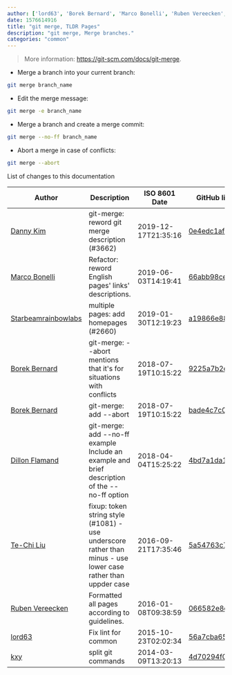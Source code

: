 ```yaml
---
author: ['lord63', 'Borek Bernard', 'Marco Bonelli', 'Ruben Vereecken', 'kxy', 'Danny Kim', 'Dillon Flamand', 'Starbeamrainbowlabs', 'Te-Chi Liu']
date: 1576614916
title: "git merge, TLDR Pages"
description: "git merge, Merge branches."
categories: "common"
---
```

> More information: <https://git-scm.com/docs/git-merge>.

- Merge a branch into your current branch:

```bash
git merge branch_name
```

- Edit the merge message:

```bash
git merge -e branch_name
```

- Merge a branch and create a merge commit:

```bash
git merge --no-ff branch_name
```

- Abort a merge in case of conflicts:

```bash
git merge --abort
```
List of changes to this documentation


Author | Description | ISO 8601 Date | GitHub link
------|-----|-----|-----
[Danny Kim](mailto:DanielKim1@users.noreply.github.com) | git-merge: reword git merge description (#3662) | 2019-12-17T21:35:16 | [0e4edc1afc6d](https://github.com/tldr-pages/tldr/commit/0e4edc1afc6d28ed02bb320aaba698a2ba0dfba9)
[Marco Bonelli](mailto:marco@mebeim.net) | Refactor: reword English pages' links' descriptions. | 2019-06-03T14:19:41 | [66abb98ce935](https://github.com/tldr-pages/tldr/commit/66abb98ce935c0f4516bf30c4d6da72180d5a3ab)
[Starbeamrainbowlabs](mailto:sbrl@starbeamrainbowlabs.com) | multiple pages: add homepages (#2660) | 2019-01-30T12:19:23 | [a19866e88add](https://github.com/tldr-pages/tldr/commit/a19866e88addb239484637579b17e7c6ea9b53aa)
[Borek Bernard](mailto:borekb@gmail.com) | git-merge: --abort mentions that it's for situations with conflicts | 2018-07-19T10:15:22 | [9225a7b2d596](https://github.com/tldr-pages/tldr/commit/9225a7b2d5966d50e5eff502e167229396c0ca01)
[Borek Bernard](mailto:borekb@gmail.com) | git-merge: add --abort | 2018-07-19T10:15:22 | [bade4c7c0398](https://github.com/tldr-pages/tldr/commit/bade4c7c0398d2088e84953332761a440d9ffbfc)
[Dillon Flamand](mailto:dflamand@users.noreply.github.com) | git-merge: add --no-ff example Include an example and brief description of the --no-ff option | 2018-04-04T15:25:22 | [4bd7a1da174d](https://github.com/tldr-pages/tldr/commit/4bd7a1da174d940628c622cdbc5191b8af3e06ab)
[Te-Chi Liu](mailto:liuderchi@gmail.com) | fixup: token string style (#1081) - use underscore rather than minus - use lower case rather than uppder case | 2016-09-21T17:35:46 | [5a54763c72d1](https://github.com/tldr-pages/tldr/commit/5a54763c72d1ed1b6eb5dbf195ee547527afc608)
[Ruben Vereecken](mailto:rubenvereecken@gmail.com) | Formatted all pages according to guidelines. | 2016-01-08T09:38:59 | [066582e8eab5](https://github.com/tldr-pages/tldr/commit/066582e8eab57bce9861cc8d379e158d61f1cc95)
[lord63](mailto:lord63.j@gmail.com) | Fix lint for common | 2015-10-23T02:02:34 | [56a7cba6568f](https://github.com/tldr-pages/tldr/commit/56a7cba6568fcdaaeca2ddf0b80341cfc7de6285)
[kxy](mailto:kyrwastaken@gmail.com) | split git commands | 2014-03-09T13:20:13 | [4d70294f065f](https://github.com/tldr-pages/tldr/commit/4d70294f065f8d6d9fd6c0add28968cb9ca725ff)

